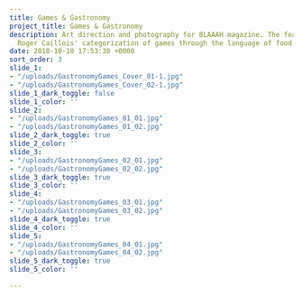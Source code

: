```yaml
---
title: Games & Gastronomy
project_title: Games & Gastronomy
description: Art direction and photography for BLAAAH magazine. The feature that explores
  Roger Caillois' categorization of games through the language of food.
date: 2018-10-10 17:53:38 +0000
sort_order: 3
slide_1:
- "/uploads/GastronomyGames_Cover_01-1.jpg"
- "/uploads/GastronomyGames_Cover_02-1.jpg"
slide_1_dark_toggle: false
slide_1_color: ''
slide_2:
- "/uploads/GastronomyGames_01_01.jpg"
- "/uploads/GastronomyGames_01_02.jpg"
slide_2_dark_toggle: true
slide_2_color: ''
slide_3:
- "/uploads/GastronomyGames_02_01.jpg"
- "/uploads/GastronomyGames_02_02.jpg"
slide_3_dark_toggle: true
slide_3_color: ''
slide_4:
- "/uploads/GastronomyGames_03_01.jpg"
- "/uploads/GastronomyGames_03_02.jpg"
slide_4_dark_toggle: true
slide_4_color: ''
slide_5:
- "/uploads/GastronomyGames_04_01.jpg"
- "/uploads/GastronomyGames_04_02.jpg"
slide_5_dark_toggle: true
slide_5_color: ''

---
```

